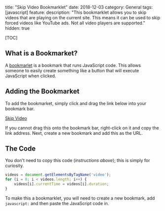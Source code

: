 title: "Skip Video Bookmarklet"
date: 2018-12-03
category: General
tags: [javascript]
feature:
description: "This bookmarklet allows you to skip videos that are playing on the current site. This means it can be used to skip forced videos like YouTube ads. Not all video players are supported."
hidden: true

[TOC]

## What is a Bookmarket?
A [bookmarlet](https://en.wikipedia.org/wiki/Bookmarklet) is a bookmark that runs JavaScript code. This allows someone to easily create something like a button that will execute JavaScript when clicked.

## Adding the Bookmarket
To add the bookmarket, simply click and drag the link below into your bookmark bar.

<a href="javascript:videos = document.getElementsByTagName('video'); for (i = 0; i < videos.length; i++) { videos[i].currentTime = videos[i].duration; }">Skip Video</a>

If you cannot drag this onto the bookmark bar, right-click on it and copy the link address. Next, create a new bookmark and add this as the URL.

## The Code
You don't need to copy this code (*instructions above*); this is simply for curiosity.

```javascript
videos = document.getElementsByTagName('video'); 
for (i = 0; i < videos.length; i++) { 
    videos[i].currentTime = videos[i].duration; 
}
```

To make this a bookmarklet, you will need to create a new bookmark, add `javascript:` and then paste the JavaScript code in.
